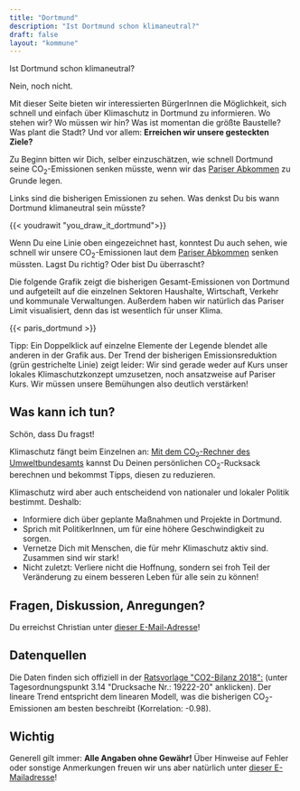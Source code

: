 ```yaml
---
title: "Dortmund"
description: "Ist Dortmund schon klimaneutral?"
draft: false
layout: "kommune"
---
```


Ist Dortmund schon klimaneutral?

Nein, noch nicht.

Mit dieser Seite bieten wir interessierten BürgerInnen die Möglichkeit,
sich schnell und einfach über Klimaschutz in Dortmund zu informieren.
Wo stehen wir? Wo müssen wir hin? Was ist momentan die größte Baustelle?
Was plant die Stadt?
Und vor allem: **Erreichen wir unsere gesteckten Ziele?**

Zu Beginn bitten wir Dich, selber einzuschätzen, wie schnell Dortmund seine
CO<sub>2</sub>-Emissionen senken müsste, wenn wir das [Pariser Abkommen](../paris-limits) zu Grunde legen.

Links sind die bisherigen Emissionen zu sehen. Was denkst Du bis wann Dortmund
klimaneutral sein müsste?

{{< youdrawit "you_draw_it_dortmund">}}

Wenn Du eine Linie oben eingezeichnet hast, konntest Du auch sehen, wie schnell wir unsere CO<sub>2</sub>-Emissionen laut dem [Pariser Abkommen](../../paris-limits) senken müssten. Lagst Du richtig? Oder bist Du überrascht?

Die folgende Grafik zeigt die bisherigen Gesamt-Emissionen von Dortmund und aufgeteilt auf die einzelnen Sektoren Haushalte, Wirtschaft, Verkehr und kommunale Verwaltungen. Außerdem haben wir natürlich das Pariser Limit visualisiert, denn das ist wesentlich für unser Klima.

{{< paris_dortmund >}}

Tipp: Ein Doppelklick auf einzelne Elemente der Legende blendet alle anderen in der Grafik aus. Der Trend der bisherigen Emissionsreduktion (grün gestrichelte Linie) zeigt leider: Wir sind gerade weder auf Kurs unser lokales Klimaschutzkonzept umzusetzen, noch ansatzweise auf Pariser Kurs. Wir müssen unsere Bemühungen also deutlich verstärken!

## Was kann ich tun?

Schön, dass Du fragst!

Klimaschutz fängt beim Einzelnen an: [Mit dem CO<sub>2</sub>-Rechner des Umweltbundesamts](https://uba.co2-rechner.de/de_DE/) kannst Du Deinen persönlichen CO<sub>2</sub>-Rucksack berechnen und bekommst Tipps, diesen zu reduzieren.

Klimaschutz wird aber auch entscheidend von nationaler und lokaler Politik bestimmt.
Deshalb:

- Informiere dich über geplante Maßnahmen und Projekte in Dortmund.
- Sprich mit PolitikerInnen, um für eine höhere Geschwindigkeit zu sorgen.
- Vernetze Dich mit Menschen, die für mehr Klimaschutz aktiv sind. Zusammen sind wir stark!
- Nicht zuletzt: Verliere nicht die Hoffnung, sondern sei froh Teil der Veränderung zu einem besseren Leben für alle sein zu können!

## Fragen, Diskussion, Anregungen?

Du erreichst Christian unter [dieser E-Mail-Adresse](mailto:ed.odtdats@elheanc)!

## Datenquellen

Die Daten finden sich offiziell in der [Ratsvorlage "CO2-Bilanz 2018":](https://rathaus.dortmund.de/dosys/doRat.nsf/NiederschriftXP.xsp?action=openDocument&documentId=0D492DEB82F80272C12586700023EB53) (unter Tagesordnungspunkt 3.14 "Drucksache Nr.: 19222-20" anklicken). Der lineare Trend entspricht dem linearen Modell, was die bisherigen CO<sub>2</sub>-Emissionen am besten beschreibt (Korrelation: -0.98).

## Wichtig

Generell gilt immer: **Alle Angaben ohne Gewähr!** Über Hinweise auf
Fehler oder sonstige Anmerkungen freuen wir uns aber natürlich unter [dieser E-Mailadresse](mailto:ed.odtdats@elheanc)!
